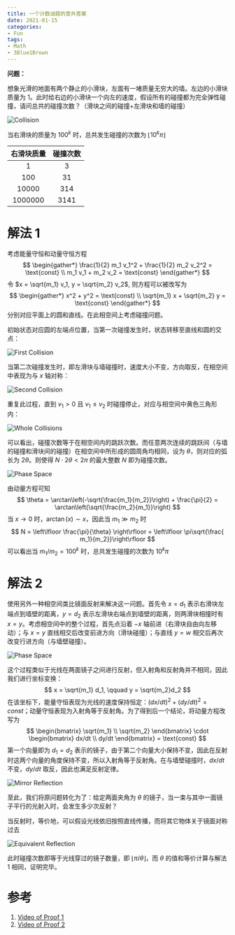 ```yaml
---
title: 一个计数谜题的意外答案
date: 2021-01-15
categories:
- Fun
tags:
- Math
- 3Blue1Brown
---
```


**问题：**

想象光滑的地面有两个静止的小滑块，左面有一堵质量无穷大的墙。左边的小滑块质量为 $1$。此时给右边的小滑块一个向左的速度，假设所有的碰撞都为完全弹性碰撞，请问总共的碰撞次数？（滑块之间的碰撞+左滑块和墙的碰撞）

![Collision](https://i.imgur.com/43fJNPK.png)

当右滑块的质量为 $100^k$ 时，总共发生碰撞的次数为 $\lfloor 10^k \pi \rfloor$

| 右滑块质量 | 碰撞次数 |
| :--------: | :------: |
|     1      |    3     |
|    100     |    31    |
|   10000    |   314    |
|  1000000   |   3141   |


# 解法 1

考虑能量守恒和动量守恒方程
$$
\begin{gather*}
\frac{1}{2} m_1 v_1^2 + \frac{1}{2} m_2 v_2^2 = \text{const} \\
m_1 v_1 + m_2 v_2 = \text{const}
\end{gather*}
$$
令 $x = \sqrt{m_1} v_1, y = \sqrt{m_2} v_2$, 则方程可以被改写为
$$
\begin{gather*}
x^2 + y^2 = \text{const} \\
\sqrt{m_1} x + \sqrt{m_2} y = \text{const}
\end{gather*}
$$
分别对应平面上的圆和直线。在此相空间上考虑碰撞问题。

初始状态对应圆的左端点位置，当第一次碰撞发生时，状态转移至直线和圆的交点：

![First Collision](https://i.imgur.com/CfTvRae.png)

当第二次碰撞发生时，即左滑块与墙碰撞时，速度大小不变，方向取反，在相空间中表现为与 $x$ 轴对称：

![Second Collision](https://i.imgur.com/40TRGu1.png)

重复此过程，直到 $v_1 > 0$ 且 $v_1 \le v_2$ 时碰撞停止，对应与相空间中黄色三角形内：

![Whole Collisions](https://i.imgur.com/fSuobmK.png)

可以看出，碰撞次数等于在相空间内的跳跃次数。而任意两次连续的跳跃间（与墙的碰撞和滑块间的碰撞）在相空间中所形成的圆周角均相同，设为 $\theta$，则对应的弧长为 $2\theta$。则使得 $N\cdot 2\theta < 2\pi$ 的最大整数 $N$ 即为碰撞次数。

![Phase Space](https://i.imgur.com/l8KPfHr.png)

由动量方程可知
$$
\theta = \arctan\left(-\sqrt{\frac{m_1}{m_2}}\right) + \frac{\pi}{2} = \arctan\left(\sqrt{\frac{m_2}{m_1}}\right)
$$
当 $x \to 0$ 时，$\arctan(x) \sim x$，因此当 $m_1 \gg m_2$ 时
$$
N = \left\lfloor \frac{\pi}{\theta} \right\rfloor = \left\lfloor \pi\sqrt{\frac{ m_1}{m_2}}\right\rfloor
$$
可以看出当 $m_1/m_2 = 100^k$ 时，总共发生碰撞的次数为 $10^k \pi$

# 解法 2

使用另外一种相空间类比镜面反射来解决这一问题。首先令 $x = d_1$ 表示右滑块左端点到墙壁的距离，$y = d_2$ 表示左滑块右端点到墙壁的距离，则两滑块相撞时有 $x=y$。考虑相空间中的整个过程，首先点沿着 $-x$ 轴前进（右滑块自由向左移动）；与 $x=y$ 直线相交后改变前进方向（滑块碰撞）；与直线 $y=w$ 相交后再次改变行进方向（与墙壁碰撞）。

![Phase Space](https://i.imgur.com/SeCuJrc.gif)

这个过程类似于光线在两面镜子之间进行反射，但入射角和反射角并不相同，因此我们进行坐标变换：
$$
x = \sqrt{m_1} d_1, \qquad y = \sqrt{m_2}d_2
$$
在该坐标下，能量守恒表现为光线的速度保持恒定：$(dx/dt)^2 + (dy/dt)^2 = const$；动量守恒表现为入射角等于反射角。为了得到后一个结论，将动量方程改写为
$$
\begin{bmatrix}
\sqrt{m_1} \\ \sqrt{m_2}
\end{bmatrix} \cdot
\begin{bmatrix}
dx/dt \\ dy/dt
\end{bmatrix} = \text{const}
$$
第一个向量即为 $d_1 = d_2$ 表示的镜子，由于第二个向量大小保持不变，因此在反射时这两个向量的角度保持不变，所以入射角等于反射角。在与墙壁碰撞时，$dx/dt$ 不变，$dy/dt$ 取反，因此也满足反射定律。

![Mirror Reflection](https://i.imgur.com/oSb6TT2.png)

至此，我们将原问题转化为了：给定两面夹角为 $\theta$ 的镜子，当一束与其中一面镜子平行的光射入时，会发生多少次反射？

当反射时，等价地，可以假设光线依旧按照直线传播，而将其它物体关于镜面对称过去

![Equivalent Reflection](https://i.imgur.com/FuJqGbC.png)

此时碰撞次数即等于光线穿过的镜子数量，即 $\lfloor \pi/\theta \rfloor$，而 $\theta$ 的值和等价计算与解法 1 相同，证明完毕。

# 参考

1. [Video of Proof 1](https://www.bilibili.com/video/av41712219)
2. [Video of Proof 2](https://www.bilibili.com/video/BV1Mb41187jL)
